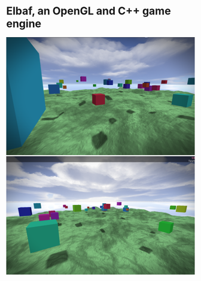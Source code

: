 # Elbaf, an OpenGL and C++ game engine

![screenshot 1](/Documentation/Screenshot1.png)
![screenshot 2](/Documentation/Screenshot2.png)
